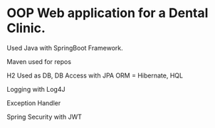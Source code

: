 # OOP Web application for a Dental Clinic. 

Used Java with SpringBoot Framework. 

Maven used for repos

H2 Used as DB, DB Access with JPA ORM = Hibernate, HQL

Logging with Log4J

Exception Handler 

Spring Security with JWT 



